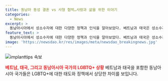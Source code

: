 ```yaml
---
title: 동남아 동성 결혼 vs 사형 협박…사랑과 삶을 위한 이야기
categories:
  - News
excerpt: >
  동남아시아에서 성소수자에 대한 다양한 정책과 인식을 알아보았다. 베트남과 태국은 성소수자에게 포용적이지만, 동성애가 불법인 브루나이와 말레이를 포함한 다른 국가들은 인권 문제가 여전히 큰 과제로 남아있다. 베트남의 성소수자 이벤트에 참여한 사람들의 이야기를 통해 이 문제에 대한 인식이 조금씩 바뀌고 있지만, 아직도 사회적으로 많은 어려움이 남아있음을 알 수 있다. 동남아에서 성소수자들에 대한 권리 향상은 계속된 과제임이 분명하다. (단어 수: 150)
feature_text: >
  동남아시아에서 성소수자에 대한 다양한 정책과 인식을 알아보았다. 베트남과 태국은 성소수자에게 포용적이지만, 동성애가 불법인 브루나이와 말레이를 포함한 다른 국가들은 인권 문제가 여전히 큰 과제로 남아있다. 베트남의 성소수자 이벤트에 참여한 사람들의 이야기를 통해 이 문제에 대한 인식이 조금씩 바뀌고 있지만, 아직도 사회적으로 많은 어려움이 남아있음을 알 수 있다. 동남아에서 성소수자들에 대한 권리 향상은 계속된 과제임이 분명하다. (단어 수: 150)
image: 'https://newsdao.kr/res/images/meta/newsdao_breakingnews.jpg'
---
```


<p><img src="https://newsdao.kr/res/images/meta/newsdao_breakingnews.jpg" alt="implanttips 속보" /></p>

<p><b><span style="color: #ee2323;">베트남, 태국, 그리고 동남아시아 국가의 LGBTQ+ 상황</span></b>
베트남과 태국을 포함한 동남아시아 국가들은 LGBTQ+에 대한 태도와 정책에서 상당한 차이를 보입니다.</p>

<p data-ke-size="size16"></p>

